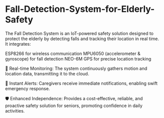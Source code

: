 # Fall-Detection-System-for-Elderly-Safety
The Fall Detection System is an IoT-powered safety solution designed to protect the elderly by detecting falls and tracking their location in real time. It integrates:

ESP8266 for wireless communication
MPU6050 (accelerometer & gyroscope) for fall detection
NEO-6M GPS for precise location tracking

📡 Real-time Monitoring: The system continuously gathers motion and location data, transmitting it to the cloud.

🚨 Instant Alerts: Caregivers receive immediate notifications, enabling swift emergency response.

🛡️ Enhanced Independence: Provides a cost-effective, reliable, and proactive safety solution for seniors, promoting confidence in daily activities.
